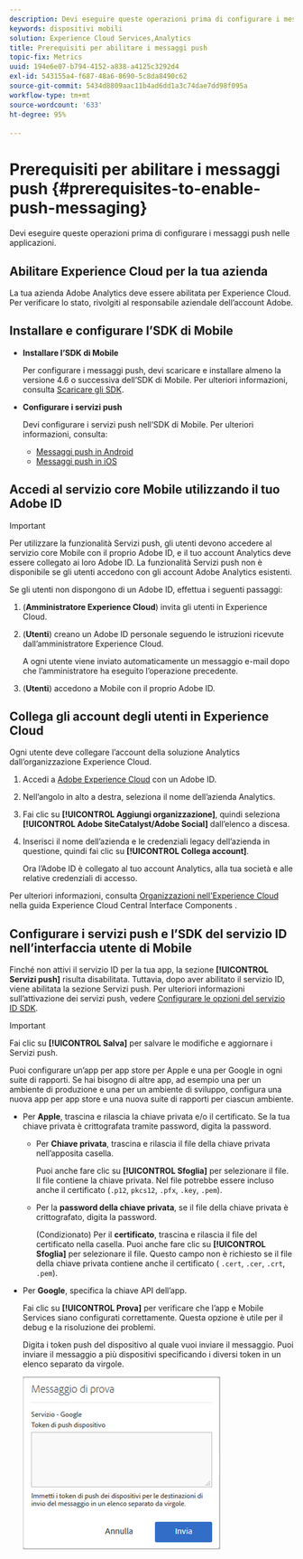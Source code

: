 ```yaml
---
description: Devi eseguire queste operazioni prima di configurare i messaggi push nelle applicazioni.
keywords: dispositivi mobili
solution: Experience Cloud Services,Analytics
title: Prerequisiti per abilitare i messaggi push
topic-fix: Metrics
uuid: 194e6e07-b794-4152-a838-a4125c3292d4
exl-id: 543155a4-f687-48a6-8690-5c8da8490c62
source-git-commit: 5434d8809aac11b4ad6dd1a3c74dae7dd98f095a
workflow-type: tm+mt
source-wordcount: '633'
ht-degree: 95%

---
```


# Prerequisiti per abilitare i messaggi push {#prerequisites-to-enable-push-messaging}

Devi eseguire queste operazioni prima di configurare i messaggi push nelle applicazioni.

## Abilitare Experience Cloud per la tua azienda

La tua azienda Adobe Analytics deve essere abilitata per Experience Cloud. Per verificare lo stato, rivolgiti al responsabile aziendale dell’account Adobe.

## Installare e configurare l’SDK di Mobile

* **Installare l’SDK di Mobile**

   Per configurare i messaggi push, devi scaricare e installare almeno la versione 4.6 o successiva dell’SDK di Mobile. Per ulteriori informazioni, consulta [Scaricare gli SDK](/help/using/c-manage-app-settings/c-mob-confg-app/t-config-analytics/download-sdk.md).

* **Configurare i servizi push**

   Devi configurare i servizi push nell’SDK di Mobile.
Per ulteriori informazioni, consulta:

   * [Messaggi push in Android](/help/android/messaging-main/push-messaging/push-messaging.md)
   * [Messaggi push in iOS](/help/ios/messaging-main/push-messaging/push-messaging.md)

## Accedi al servizio core Mobile utilizzando il tuo Adobe ID

>[!IMPORTANT]
>
>Per utilizzare la funzionalità Servizi push, gli utenti devono accedere al servizio core Mobile con il proprio Adobe ID, e il tuo account Analytics deve essere collegato ai loro Adobe ID. La funzionalità Servizi push non è disponibile se gli utenti accedono con gli account Adobe Analytics esistenti.

Se gli utenti non dispongono di un Adobe ID, effettua i seguenti passaggi:

1. (**Amministratore Experience Cloud**) invita gli utenti in Experience Cloud.

1. (**Utenti**) creano un Adobe ID personale seguendo le istruzioni ricevute dall’amministratore Experience Cloud.

   A ogni utente viene inviato automaticamente un messaggio e-mail dopo che l’amministratore ha eseguito l’operazione precedente.

1. (**Utenti**) accedono a Mobile con il proprio Adobe ID.

## Collega gli account degli utenti in Experience Cloud

Ogni utente deve collegare l’account della soluzione Analytics dall’organizzazione Experience Cloud.

1. Accedi a [Adobe Experience Cloud](https://experience.adobe.com) con un Adobe ID.

1. Nell’angolo in alto a destra, seleziona il nome dell’azienda Analytics.

1. Fai clic su **[!UICONTROL Aggiungi organizzazione]**, quindi seleziona **[!UICONTROL Adobe SiteCatalyst/Adobe Social]** dall’elenco a discesa.

1. Inserisci il nome dell’azienda e le credenziali legacy dell’azienda in questione, quindi fai clic su **[!UICONTROL Collega account]**.

   Ora l’Adobe ID è collegato al tuo account Analytics, alla tua società e alle relative credenziali di accesso.

Per ulteriori informazioni, consulta [Organizzazioni nell&#39;Experience Cloud](https://experienceleague.adobe.com/docs/core-services/interface/administration/organizations.html?lang=it) nella guida Experience Cloud Central Interface Components .

## Configurare i servizi push e l’SDK del servizio ID nell’interfaccia utente di Mobile

Finché non attivi il servizio ID per la tua app, la sezione **[!UICONTROL Servizi push]** risulta disabilitata. Tuttavia, dopo aver abilitato il servizio ID, viene abilitata la sezione Servizi push. Per ulteriori informazioni sull’attivazione dei servizi push, vedere [Configurare le opzioni del servizio ID SDK](/help/using/c-manage-app-settings/c-mob-confg-app/t-config-visitor.md).

>[!IMPORTANT]
>
>Fai clic su **[!UICONTROL Salva]** per salvare le modifiche e aggiornare i Servizi push.
>
>Puoi configurare un’app per app store per Apple e una per Google in ogni suite di rapporti. Se hai bisogno di altre app, ad esempio una per un ambiente di produzione e una per un ambiente di sviluppo, configura una nuova app per app store e una nuova suite di rapporti per ciascun ambiente.

* Per **Apple**, trascina e rilascia la chiave privata e/o il certificato. Se la tua chiave privata è crittografata tramite password, digita la password.

   * Per **Chiave privata**, trascina e rilascia il file della chiave privata nell’apposita casella.

      Puoi anche fare clic su **[!UICONTROL Sfoglia]** per selezionare il file. Il file contiene la chiave privata. Nel file potrebbe essere incluso anche il certificato (`.p12`, `pkcs12`, `.pfx`, `.key`, `.pem`).

   * Per la **password della chiave privata**, se il file della chiave privata è crittografato, digita la password.

      (Condizionato) Per il **certificato**, trascina e rilascia il file del certificato nella casella. Puoi anche fare clic su **[!UICONTROL Sfoglia]** per selezionare il file. Questo campo non è richiesto se il file della chiave privata contiene anche il certificato ( `.cert`, `.cer`, `.crt`, `.pem`).

* Per **Google**, specifica la chiave API dell’app.

   Fai clic su **[!UICONTROL Prova]** per verificare che l’app e Mobile Services siano configurati correttamente. Questa opzione è utile per il debug e la risoluzione dei problemi.

   Digita i token push del dispositivo al quale vuoi inviare il messaggio. Puoi inviare il messaggio a più dispositivi specificando i diversi token in un elenco separato da virgole.

   ![Messaggi push di test](assets/push_test_list.png)
